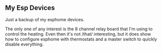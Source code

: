 ## My Esp Devices

Just a backup of my esphome devices.

The only one of any interest is the 8 channel relay board that I'm using to control the heating. Even then it's not /that/ interesting, but it does show how to configure esphome with thermostats and a master switch 
to quickly disable everything.


